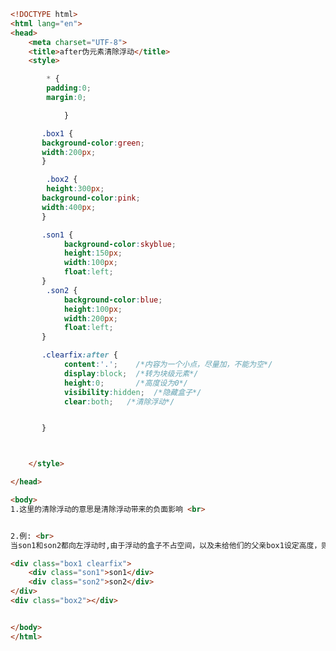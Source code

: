 
<BlogInfo id="79" title="53.after伪元素清除浮动" author="白日梦想猿" pv=0 read_times=0 pre_cost_time="0分58秒" category="css学习" tag_list="['css学习']" create_time="2020.07.21 17:35:36" update_time="2020.07.21 17:40:49" />

```html
<!DOCTYPE html>
<html lang="en">
<head>
    <meta charset="UTF-8">
    <title>after伪元素清除浮动</title>
    <style>

        * {
        padding:0;
        margin:0;

            }

       .box1 {
       background-color:green;
       width:200px;
       }

        .box2 {
        height:300px;
       background-color:pink;
       width:400px;
       }

       .son1 {
            background-color:skyblue;
            height:150px;
            width:100px;
            float:left;
       }
        .son2 {
            background-color:blue;
            height:100px;
            width:200px;
            float:left;
       }

       .clearfix:after {
            content:'.';    /*内容为一个小点，尽量加，不能为空*/
            display:block;  /*转为块级元素*/
            height:0;       /*高度设为0*/
            visibility:hidden;  /*隐藏盒子*/
            clear:both;   /*清除浮动*/


       }



    </style>

</head>

<body>
1.这里的清除浮动的意思是清除浮动带来的负面影响 <br>


2.例: <br>
当son1和son2都向左浮动时,由于浮动的盒子不占空间，以及未给他们的父亲box1设定高度，则box1的高度就会默认为0，box2就会显示在son1和son2的底部

<div class="box1 clearfix">
    <div class="son1">son1</div>
    <div class="son2">son2</div>
</div>
<div class="box2"></div>


</body>
</html>
```
